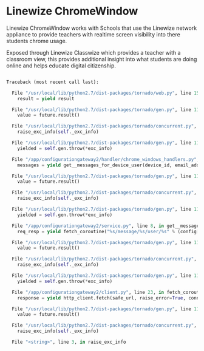 # Linewize ChromeWindow

Linewize ChromeWindow works with Schools that use the Linewize network appliance to provide teachers with realtime screen
visibility into there students chrome usage.

Exposed through Linewize Classwize which provides a teacher with a classroom view, this provides additional insight into
what students are doing online and helps educate digital citizenship.

```python

Traceback (most recent call last):

  File "/usr/local/lib/python2.7/dist-packages/tornado/web.py", line 1592, in _execute
    result = yield result

  File "/usr/local/lib/python2.7/dist-packages/tornado/gen.py", line 1133, in run
    value = future.result()

  File "/usr/local/lib/python2.7/dist-packages/tornado/concurrent.py", line 261, in result
    raise_exc_info(self._exc_info)

  File "/usr/local/lib/python2.7/dist-packages/tornado/gen.py", line 1141, in run
    yielded = self.gen.throw(*exc_info)

  File "/app/configurationgateway2/handler/chrome_windows_handlers.py", line 51, in get
    messages = yield get__messages_for_device_user(device_id, email_address)

  File "/usr/local/lib/python2.7/dist-packages/tornado/gen.py", line 1133, in run
    value = future.result()

  File "/usr/local/lib/python2.7/dist-packages/tornado/concurrent.py", line 261, in result
    raise_exc_info(self._exc_info)

  File "/usr/local/lib/python2.7/dist-packages/tornado/gen.py", line 1141, in run
    yielded = self.gen.throw(*exc_info)

  File "/app/configurationgateway2/service.py", line 8, in get__messages_for_device_user
    req_resp = yield fetch_coroutine("%s/message/%s/user/%s" % (config["CLASSWIZE_EVENT_SERVICE"], deviceid, user))

  File "/usr/local/lib/python2.7/dist-packages/tornado/gen.py", line 1133, in run
    value = future.result()

  File "/usr/local/lib/python2.7/dist-packages/tornado/concurrent.py", line 261, in result
    raise_exc_info(self._exc_info)

  File "/usr/local/lib/python2.7/dist-packages/tornado/gen.py", line 1141, in run
    yielded = self.gen.throw(*exc_info)

  File "/app/configurationgateway2/client.py", line 23, in fetch_coroutine
    response = yield http_client.fetch(safe_url, raise_error=True, connect_timeout=20.0, request_timeout=120.0, **kwargs)

  File "/usr/local/lib/python2.7/dist-packages/tornado/gen.py", line 1133, in run
    value = future.result()

  File "/usr/local/lib/python2.7/dist-packages/tornado/concurrent.py", line 261, in result
    raise_exc_info(self._exc_info)

  File "<string>", line 3, in raise_exc_info
```
